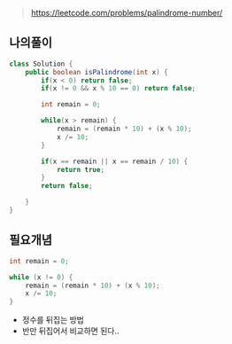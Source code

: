 > https://leetcode.com/problems/palindrome-number/

## 나의풀이

```java
class Solution {
    public boolean isPalindrome(int x) {
        if(x < 0) return false;
        if(x != 0 && x % 10 == 0) return false;

        int remain = 0;

        while(x > remain) {
            remain = (remain * 10) + (x % 10);
            x /= 10;
        }

        if(x == remain || x == remain / 10) {
            return true;
        }
        return false;

    }
}
```

## 필요개념

```java
int remain = 0;

while (x != 0) {
    remain = (remain * 10) + (x % 10);
    x /= 10;
}
```

- 정수를 뒤집는 방법
- 반만 뒤집어서 비교하면 된다..
